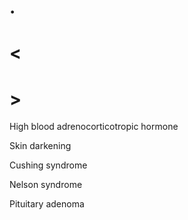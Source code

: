 # .

# <

# >

High blood adrenocorticotropic hormone

Skin darkening

Cushing syndrome

Nelson syndrome

Pituitary adenoma
